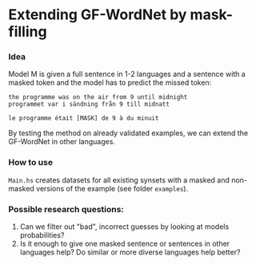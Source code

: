 # Extending GF-WordNet by mask-filling 

### Idea 
Model M is given a full sentence in 1-2 languages and a sentence with a masked token and the model has to predict the missed token:

```
the programme was on the air from 9 until midnight
programmet var i sändning från 9 till midnatt

le programme était [MASK] de 9 à du minuit
```

By testing the method on already validated examples, we can extend the GF-WordNet in other languages.

### How to use
`Main.hs` creates datasets for all existing synsets with a masked and non-masked versions of the example (see folder `examples`).

### Possible research questions:
1. Can we filter out "bad", incorrect guesses by looking at models probabilities?
2. Is it enough to give one masked sentence or sentences in other languages help? Do similar or more diverse languages help better?
